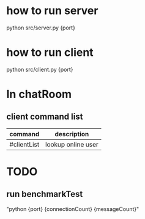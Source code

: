 # how to run server
python src/server.py {port}

# how to run client
python src/client.py {port}

# In chatRoom
## client command list

|   command   |  description         |
| :---------: | :------------------: |
| #clientList | lookup online user |

# TODO
## run benchmarkTest
"python {port} {connectionCount} {messageCount}"
